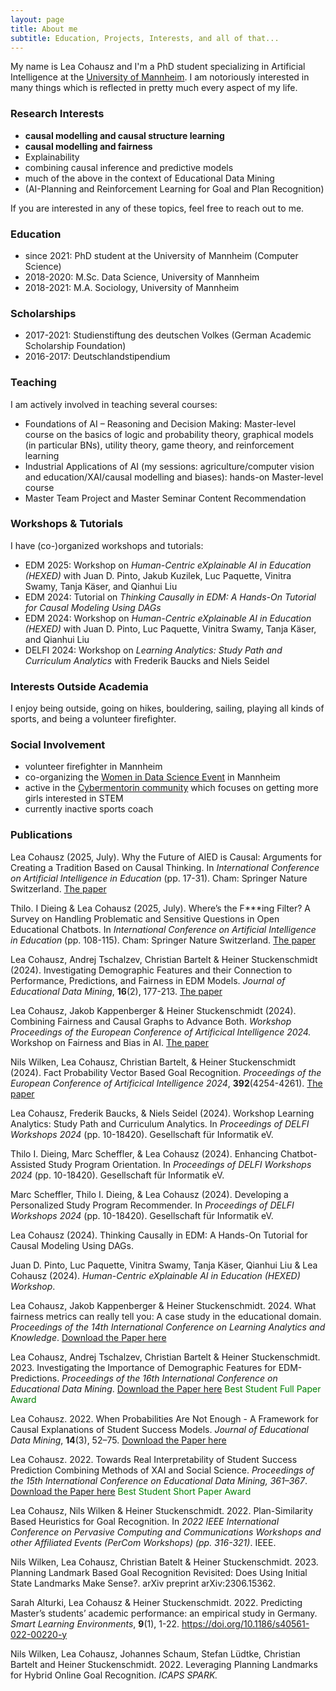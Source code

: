 ```yaml
---
layout: page
title: About me
subtitle: Education, Projects, Interests, and all of that...
---
```


My name is Lea Cohausz and I'm a PhD student specializing in Artificial Intelligence at the <a href="https://www.uni-mannheim.de/dws/people/researchers/phd-students/">University of Mannheim</a>. I am notoriously interested in many things which is reflected in pretty much every aspect of my life. 


### Research Interests

- **causal modelling and causal structure learning**
- **causal modelling and fairness**
- Explainability
- combining causal inference and predictive models
- much of the above in the context of Educational Data Mining
- (AI-Planning and Reinforcement Learning for Goal and Plan Recognition)

If you are interested in any of these topics, feel free to reach out to me.



### Education

- since 2021: PhD student at the University of Mannheim (Computer Science)
- 2018-2020: M.Sc. Data Science, University of Mannheim
- 2018-2021: M.A. Sociology, University of Mannheim



### Scholarships 

- 2017-2021: Studienstiftung des deutschen Volkes (German Academic Scholarship Foundation)
- 2016-2017: Deutschlandstipendium



### Teaching
I am actively involved in teaching several courses:
- Foundations of AI – Reasoning and Decision Making: Master-level course on the basics of logic and probability theory, graphical models (in particular BNs), utility theory, game theory, and reinforcement learning
- Industrial Applications of AI (my sessions: agriculture/computer vision and education/XAI/causal modelling and biases): hands-on Master-level course
- Master Team Project and Master Seminar Content Recommendation


### Workshops & Tutorials
I have (co-)organized workshops and tutorials:
- EDM 2025: Workshop on *Human-Centric eXplainable AI in Education (HEXED)* with Juan D. Pinto, Jakub Kuzilek, Luc Paquette, Vinitra Swamy, Tanja Käser, and Qianhui Liu
- EDM 2024: Tutorial on *Thinking Causally in EDM: A Hands-On Tutorial for Causal Modeling Using DAGs*
- EDM 2024: Workshop on *Human-Centric eXplainable AI in Education (HEXED)* with Juan D. Pinto, Luc Paquette, Vinitra Swamy, Tanja Käser, and Qianhui Liu
- DELFI 2024: Workshop on *Learning Analytics: Study Path and Curriculum Analytics* with Frederik Baucks and Niels Seidel


### Interests Outside Academia

I enjoy being outside, going on hikes, bouldering, sailing, playing all kinds of sports, and being a volunteer firefighter.


### Social Involvement
- volunteer firefighter in Mannheim
- co-organizing the <a href="https://wuman.de/wids/">Women in Data Science Event</a> in Mannheim
- active in the <a href="https://www.cybermentorin.de/index.php/de/">Cybermentorin community</a> which focuses on getting more girls interested in STEM
- currently inactive sports coach


### Publications
Lea Cohausz (2025, July). Why the Future of AIED is Causal: Arguments for Creating a Tradition Based on Causal Thinking. In *International Conference on Artificial Intelligence in Education* (pp. 17-31). Cham: Springer Nature Switzerland. <a href="https://link.springer.com/chapter/10.1007/978-3-031-99261-2_2">The paper</a>

Thilo. I Dieing & Lea Cohausz (2025, July). Where’s the F***ing Filter? A Survey on Handling Problematic and Sensitive Questions in Open Educational Chatbots. In *International Conference on Artificial Intelligence in Education* (pp. 108-115). Cham: Springer Nature Switzerland. <a href="https://link.springer.com/chapter/10.1007/978-3-031-98462-4_14">The paper</a>

Lea Cohausz, Andrej Tschalzev, Christian Bartelt & Heiner Stuckenschmidt (2024). Investigating Demographic Features and their Connection to Performance, Predictions, and Fairness in EDM Models. *Journal of Educational Data Mining*, **16**(2), 177-213. <a href="https://jedm.educationaldatamining.org/index.php/JEDM/article/view/718">The paper</a>

Lea Cohausz, Jakob Kappenberger & Heiner Stuckenschmidt (2024). Combining Fairness and Causal Graphs to Advance Both. *Workshop Proceedings of the European Conference of Artificical Intelligence 2024.* Workshop on Fairness and Bias in AI. <a href="https://ceur-ws.org/Vol-3808/paper3.pdf">The paper</a>

Nils Wilken, Lea Cohausz, Christian Bartelt, & Heiner Stuckenschmidt (2024). Fact Probability Vector Based Goal Recognition. *Proceedings of the European Conference of Artificical Intelligence 2024*, **392**(4254-4261). <a href="https://arxiv.org/pdf/2408.14224">The paper</a>

Lea Cohausz, Frederik Baucks, & Niels Seidel (2024). Workshop Learning Analytics: Study Path and Curriculum Analytics. In *Proceedings of DELFI Workshops 2024* (pp. 10-18420). Gesellschaft für Informatik eV.

Thilo I. Dieing, Marc Scheffler, & Lea Cohausz (2024). Enhancing Chatbot-Assisted Study Program Orientation. In *Proceedings of DELFI Workshops 2024* (pp. 10-18420). Gesellschaft für Informatik eV.

Marc Scheffler, Thilo I. Dieing, & Lea Cohausz (2024). Developing a Personalized Study Program Recommender. In *Proceedings of DELFI Workshops 2024* (pp. 10-18420). Gesellschaft für Informatik eV.

Lea Cohausz (2024). Thinking Causally in EDM: A Hands-On Tutorial for Causal Modeling Using DAGs.

Juan D. Pinto, Luc Paquette, Vinitra Swamy, Tanja Käser, Qianhui Liu & Lea Cohausz (2024). *Human-Centric eXplainable AI in Education (HEXED) Workshop*.

Lea Cohausz, Jakob Kappenberger & Heiner Stuckenschmidt. 2024. What fairness metrics can really tell you: A case study in the educational domain. *Proceedings of the 14th International Conference on Learning Analytics and Knowledge*. <a href="https://madoc.bib.uni-mannheim.de/66479/1/lak24-30.pdf">Download the Paper here</a> 

Lea Cohausz, Andrej Tschalzev, Christian Bartelt & Heiner Stuckenschmidt. 2023. Investigating the Importance of Demographic Features for EDM-Predictions. *Proceedings of the 16th International Conference on Educational Data Mining*. <a href="https://educationaldatamining.org/EDM2023/proceedings/2023.EDM-long-papers.11/2023.EDM-long-papers.11.pdf">Download the Paper here</a> 
<span style="color:green">Best Student Full Paper Award</span>

Lea Cohausz. 2022. When Probabilities Are Not Enough - A Framework for Causal Explanations of Student Success Models. *Journal of Educational Data Mining*, **14**(3), 52–75. <a href="https://zenodo.org/record/7304800">Download the Paper here</a>

Lea Cohausz. 2022. Towards Real Interpretability of Student Success Prediction Combining Methods of XAI and Social Science.
*Proceedings of the 15th International Conference on Educational Data Mining, 361–367*. <a href="https://doi.org/10.5281/zenodo.6853069">Download the Paper here</a> 
<span style="color:green">Best Student Short Paper Award</span>

Lea Cohausz, Nils Wilken & Heiner Stuckenschmidt. 2022. Plan-Similarity Based Heuristics for Goal Recognition. In *2022 IEEE International Conference on Pervasive Computing and Communications Workshops and other Affiliated Events (PerCom Workshops) (pp. 316-321)*. IEEE.

Nils Wilken, Lea Cohausz, Christian Batelt & Heiner Stuckenschmidt. 2023. Planning Landmark Based Goal Recognition Revisited: Does Using Initial State Landmarks Make Sense?. arXiv preprint arXiv:2306.15362.

Sarah Alturki, Lea Cohausz & Heiner Stuckenschmidt. 2022. Predicting Master’s students’ academic performance: an empirical study in Germany. *Smart Learning Environments*, **9**(1), 1-22. https://doi.org/10.1186/s40561-022-00220-y

Nils Wilken, Lea Cohausz, Johannes Schaum, Stefan Lüdtke, Christian Bartelt and Heiner Stuckenschmidt. 2022. Leveraging Planning Landmarks for Hybrid Online Goal Recognition. *ICAPS SPARK.*
